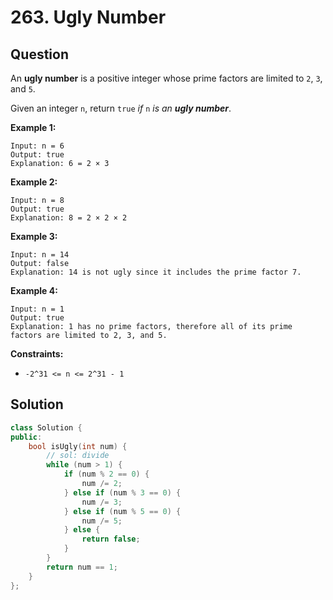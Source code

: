 # 263. Ugly Number

## Question

An **ugly number** is a positive integer whose prime factors are limited to `2`, `3`, and `5`.

Given an integer `n`, return `true` _if_ `n` _is an **ugly number**_.

**Example 1:**

```text
Input: n = 6
Output: true
Explanation: 6 = 2 × 3
```

**Example 2:**

```text
Input: n = 8
Output: true
Explanation: 8 = 2 × 2 × 2
```

**Example 3:**

```text
Input: n = 14
Output: false
Explanation: 14 is not ugly since it includes the prime factor 7.
```

**Example 4:**

```text
Input: n = 1
Output: true
Explanation: 1 has no prime factors, therefore all of its prime factors are limited to 2, 3, and 5.
```

**Constraints:**

* `-2^31 <= n <= 2^31 - 1`

## Solution

```cpp
class Solution {
public:
    bool isUgly(int num) {
        // sol: divide
        while (num > 1) {
            if (num % 2 == 0) {
                num /= 2;
            } else if (num % 3 == 0) {
                num /= 3;
            } else if (num % 5 == 0) {
                num /= 5;
            } else {
                return false;
            }
        }
        return num == 1;
    }
};
```


